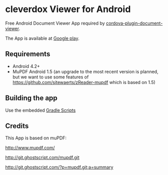cleverdox Viewer for Android
============================

Free Android Document Viewer App required by [cordova-plugin-document-viewer](https://github.com/sitewaerts/cordova-plugin-document-viewer).

The App is available at [Google play](https://play.google.com/store/apps/details?id=de.sitewaerts.cleverdox.viewer).

## Requirements ##

* Android 4.2+
* MuPDF Android 1.5 (an upgrade to the most recent version is planned, but we want to use some features of https://github.com/sitewaerts/zReader-mupdf which is based on 1.5)

## Building the app ##

Use the embedded [Gradle Scripts](./buildscripts/)


## Credits ##

This App is based on muPDF:

http://www.mupdf.com/

http://git.ghostscript.com/mupdf.git
                                                  
http://git.ghostscript.com/?p=mupdf.git;a=summary


